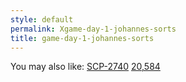 ```yaml
---
style: default
permalink: Xgame-day-1-johannes-sorts
title: game-day-1-johannes-sorts
---
```

You may also like:
[SCP-2740](http://scp-wiki.net/scp-2740)
[20,584](http://scp-wiki.net/20-584)